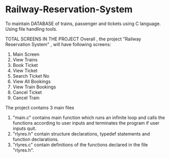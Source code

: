 # Railway-Reservation-System
To maintain DATABASE of trains, passenger and tickets using C language. Using file handling tools.

TOTAL SCREENS IN THE PROJECT
Overall , the project "Railway Reservation System" , will have following screens:
1. Main Screen
2. View Trains
3. Book Ticket
4. View Ticket
5. Search Ticket No
6. View All Bookings
7. View Train Bookings
8. Cancel Ticket
9. Cancel Train

The project contains 3 main files

1. "main.c" contains main function which runs an infinite loop and calls the functions according to user inputs and terminates the program if user inputs quit.
2. "rlyres.h" contain structure declarations, typedef statements and function declarations.
3. "rlyres.c" contain definitions of the functions declared in the file "rlyres.h".

